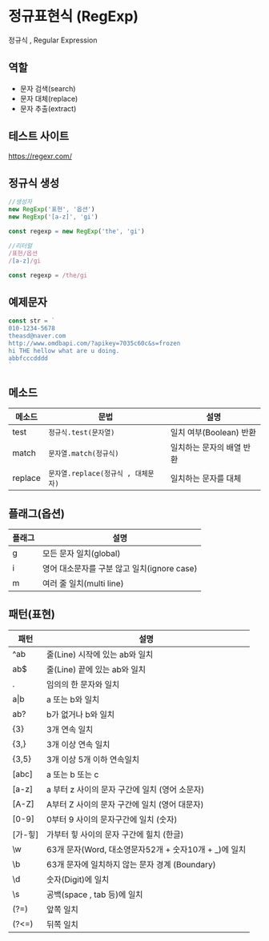 # 정규표현식 (RegExp)

정규식 , Regular Expression

## 역할 

- 문자 검색(search)
- 문자 대체(replace)
- 문자 추출(extract)

## 테스트 사이트

https://regexr.com/

## 정규식 생성

```js
//생성자 
new RegExp('표현', '옵션')
new RegExp('[a-z]', 'gi')

const regexp = new RegExp('the', 'gi')

//리터럴
/표현/옵션
/[a-z]/gi

const regexp = /the/gi
```

## 예제문자

```js
const str = `
010-1234-5678
theasd@naver.com
http://www.omdbapi.com/?apikey=7035c60c&s=frozen
hi THE hellow what are u doing.
abbfcccdddd
`

```

## 메소드 

메소드 | 문법 | 설명 
--|--|--
test | `정규식.test(문자열)` | 일치 여부(Boolean) 반환
match | `문자열.match(정규식)`| 일치하는 문자의 배열 반환 
replace | `문자열.replace(정규식 , 대체문자)` | 일치하는 문자를 대체


## 플래그(옵션)

플래그 | 설명
--|--
g | 모든 문자 일치(global)
i | 영어 대소문자를 구분 않고 일치(ignore case)
m | 여러 줄 일치(multi line)

## 패턴(표현)

패턴 | 설명 
--|--
^ab | 줄(Line) 시작에 있는 ab와 일치
ab$ | 줄(Line) 끝에 있는 ab와 일치
. | 임의의 한 문자와 일치 
a&verbar;b | a 또는 b와 일치
ab? | b가 없거나 b와 일치 
{3} | 3개 연속 일치
{3,} | 3개 이상 연속 일치
{3,5} | 3개 이상 5개 이하 연속일치 
[abc] | a 또는 b 또는 c
[a-z] | a 부터 z 사이의 문자 구간에 일치 (영어 소문자)
[A-Z] | A부터 Z 사이의 문자 구간에 일치 (영어 대문자)
[0-9] | 0부터 9 사이의 문자구간에 일치 (숫자)
[가-힣] | 가부터 힣 사이의 문자 구간에 힐치 (한글)
\w | 63개 문자(Word, 대소영문자52개 + 숫자10개 + _)에 일치
\b | 63개 문자에 일치하지 않는 문자 경계 (Boundary)
\d | 숫자(Digit)에 일치
\s | 공백(space , tab 등)에 일치 
(?=) | 앞쪽 일치
(?<=) | 뒤쪽 일치 